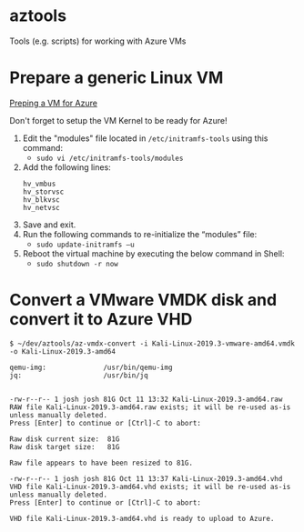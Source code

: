 # aztools
Tools (e.g. scripts) for working with Azure VMs

# Prepare a generic Linux VM

[Preping a VM for Azure](https://docs.microsoft.com/en-us/azure/virtual-machines/linux/upload-vhd#option-1-upload-a-vhd)

Don't forget to setup the VM Kernel to be ready for Azure!


1. Edit the "modules" file located in `/etc/initramfs-tools` using this command:
    * `sudo vi /etc/initramfs-tools/modules`
2. Add the following lines:
    ```
    hv_vmbus
    hv_storvsc
    hv_blkvsc
    hv_netvsc
    ```
3. Save and exit.
4. Run the following commands to re-initialize the “modules” file:
    * `sudo update-initramfs –u`
5. Reboot the virtual machine by executing the below command in Shell:
    * `sudo shutdown -r now`


# Convert a VMware VMDK disk and convert it to Azure VHD

```
$ ~/dev/aztools/az-vmdx-convert -i Kali-Linux-2019.3-vmware-amd64.vmdk -o Kali-Linux-2019.3-amd64

qemu-img:              /usr/bin/qemu-img
jq:                    /usr/bin/jq


-rw-r--r-- 1 josh josh 81G Oct 11 13:32 Kali-Linux-2019.3-amd64.raw
RAW file Kali-Linux-2019.3-amd64.raw exists; it will be re-used as-is unless manually deleted.
Press [Enter] to continue or [Ctrl]-C to abort: 

Raw disk current size:  81G
Raw disk target size:   81G

Raw file appears to have been resized to 81G.

-rw-r--r-- 1 josh josh 81G Oct 11 13:37 Kali-Linux-2019.3-amd64.vhd
VHD file Kali-Linux-2019.3-amd64.vhd exists; it will be re-used as-is unless manually deleted.
Press [Enter] to continue or [Ctrl]-C to abort: 

VHD file Kali-Linux-2019.3-amd64.vhd is ready to upload to Azure.
```
